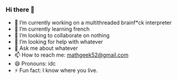### Hi there 👋

- 🔭 I’m currently working on a multithreaded brainf*ck interpreter
- 🌱 I’m currently learning french
- 👯 I’m looking to collaborate on nothing
- 🤔 I’m looking for help with whatever
- 💬 Ask me about whatever
- 📫 How to reach me: mathgeek52@gmail.com
- 😄 Pronouns: idc
- ⚡ Fun fact: I know where you live.
